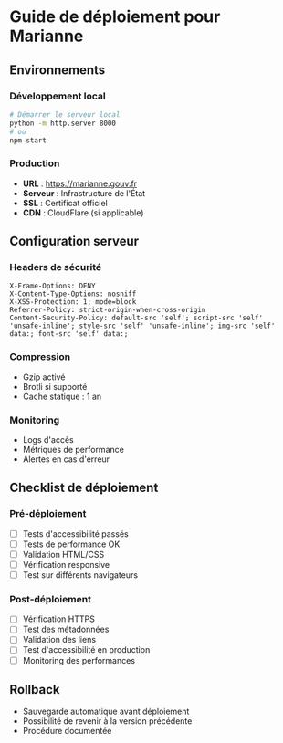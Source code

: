 # Guide de déploiement pour Marianne

## Environnements

### Développement local
```bash
# Démarrer le serveur local
python -m http.server 8000
# ou
npm start
```

### Production
- **URL** : https://marianne.gouv.fr
- **Serveur** : Infrastructure de l'État
- **SSL** : Certificat officiel
- **CDN** : CloudFlare (si applicable)

## Configuration serveur

### Headers de sécurité
```
X-Frame-Options: DENY
X-Content-Type-Options: nosniff
X-XSS-Protection: 1; mode=block
Referrer-Policy: strict-origin-when-cross-origin
Content-Security-Policy: default-src 'self'; script-src 'self' 'unsafe-inline'; style-src 'self' 'unsafe-inline'; img-src 'self' data:; font-src 'self' data:;
```

### Compression
- Gzip activé
- Brotli si supporté
- Cache statique : 1 an

### Monitoring
- Logs d'accès
- Métriques de performance
- Alertes en cas d'erreur

## Checklist de déploiement

### Pré-déploiement
- [ ] Tests d'accessibilité passés
- [ ] Tests de performance OK
- [ ] Validation HTML/CSS
- [ ] Vérification responsive
- [ ] Test sur différents navigateurs

### Post-déploiement
- [ ] Vérification HTTPS
- [ ] Test des métadonnées
- [ ] Validation des liens
- [ ] Test d'accessibilité en production
- [ ] Monitoring des performances

## Rollback
- Sauvegarde automatique avant déploiement
- Possibilité de revenir à la version précédente
- Procédure documentée 